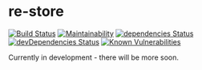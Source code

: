 re-store
========
[![Build Status](https://travis-ci.org/mschnee/re-store.svg?branch=master)](https://travis-ci.org/mschnee/re-store)
[![Maintainability](https://api.codeclimate.com/v1/badges/b2b46808f6e7df9f77f2/maintainability)](https://codeclimate.com/github/mschnee/re-store/maintainability)
[![dependencies Status](https://david-dm.org/mschnee/re-store/status.svg)](https://david-dm.org/mschnee/re-store)
[![devDependencies Status](https://david-dm.org/mschnee/re-store/dev-status.svg)](https://david-dm.org/mschnee/re-store?type=dev)
[![Known Vulnerabilities](https://snyk.io/test/github/mschnee/re-store/badge.svg)](https://snyk.io/test/github/mschnee/re-store)

Currently in development - there will be more soon.